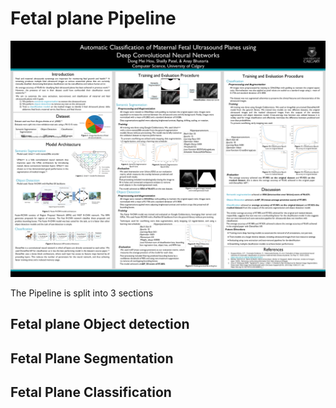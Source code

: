 # Fetal plane Pipeline




![alt text](https://github.com/anaybhutoria/FetalPlaneClassification/blob/main/Ultrasound-Poster.png?raw=true)



The Pipeline is split into 3 sections 


## Fetal plane Object detection




## Fetal Plane Segmentation



## Fetal Plane Classification





